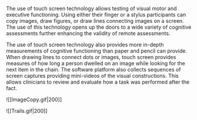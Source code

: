 The use of touch screen technology allows testing of visual motor and executive functioning. Using either their finger or a stylus participants can copy images, draw figures, or draw lines connecting images on a screen. The use of this technology opens up the doors to a wide variety of cognitive assessments further enhancing the validity of remote assessments.

The use of touch screen technology also provides more in-depth measurements of cognitive functioning than paper and pencil can provide. When drawing lines to connect dots or images, touch screen provides measures of how long a person dwelled on an image while looking for the next item in the chain. The software platform also collects sequences of screen captures providing mini-videos of the visual constructions. This allows clinicians to review and evaluate how a task was performed after the fact.

![[ImageCopy.gif|200]]

![[Trails.gif|200]]